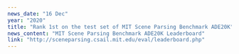 ```yaml
---
news_date: "16 Dec"
year: "2020"
title: "Rank 1st on the test set of MIT Scene Parsing Benchmark ADE20K"
news_content: "MIT Scene Parsing Benchmark ADE20K Leaderboard"
link: "http://sceneparsing.csail.mit.edu/eval/leaderboard.php"
---
```

